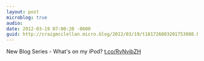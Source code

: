 ```yaml
---
layout: post
microblog: true
audio: 
date: 2012-03-19 07:00:20 -0600
guid: http://craigmcclellan.micro.blog/2012/03/19/t181726803201753088.html
---
```

New Blog Series - What's on my iPod? [t.co/RvNvibZH](http://t.co/RvNvibZH)
